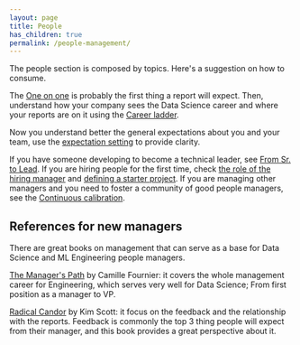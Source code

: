```yaml
---
layout: page
title: People
has_children: true
permalink: /people-management/
---
```


The people section is composed by topics. Here's a suggestion on how to consume.

The [One on one](https://datascienceleadership.com/docs/people-management/one-on-one-guide) is probably the first thing a report will expect. Then, understand how your company sees the Data Science career and where your reports are on it using the [Career ladder](https://datascienceleadership.com/docs/people-management/career-ladder).

Now you understand better the general expectations about you and your team, use the [expectation setting](https://datascienceleadership.com/docs/people-management/manager-report-expectations-doc) to provide clarity.

If you have someone developing to become a technical leader, see [From Sr. to Lead](https://datascienceleadership.com/docs/people-management/from-sr-to-lead).
If you are hiring people for the first time, check [the role of the hiring manager](https://datascienceleadership.com/docs/people-management/hiring-manager-role) and [defining a starter project](https://datascienceleadership.com/docs/people-management/starter-project).
If you are managing other managers and you need to foster a community of good people managers, see the [Continuous calibration](https://datascienceleadership.com/docs/people-management/continuous-performance-calibration).

## References for new managers

There are great books on management that can serve as a base for Data Science and ML Engineering people managers.

[The Manager's Path](https://www.amazon.com/Managers-Path-Leaders-Navigating-Growth/dp/1491973897) by Camille Fournier: it covers the whole management career for Engineering, which serves very well for Data Science; From first position as a manager to VP.

[Radical Candor](https://www.amazon.com/Radical-Candor-Revised-Kick-Ass-Humanity/dp/B07XVQB7XV?crid=1J2P1D9I5AVGV&keywords=radical+candor&qid=1695127014&s=books&sprefix=radical+candor,stripbooks-intl-ship,204&sr=1-1) by Kim Scott: it focus on the feedback and the relationship with the reports. Feedback is commonly the top 3 thing people will expect from their manager, and this book provides a great perspective about it.
